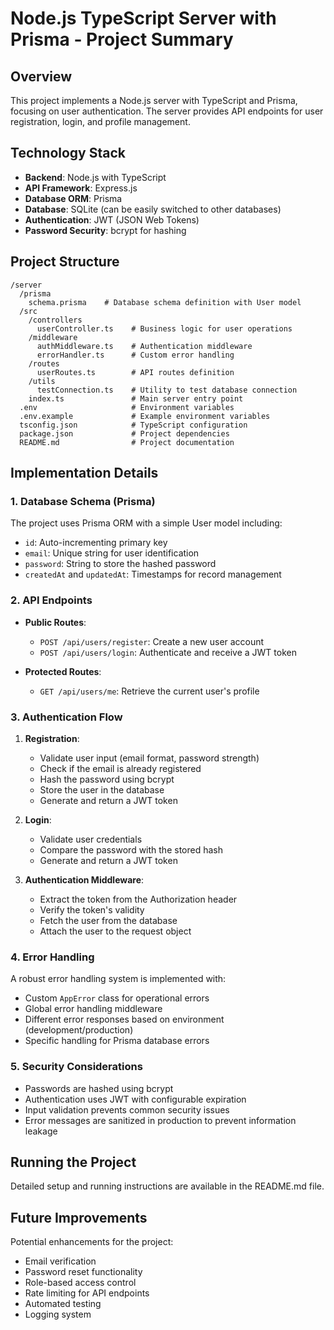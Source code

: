 # Node.js TypeScript Server with Prisma - Project Summary

## Overview

This project implements a Node.js server with TypeScript and Prisma, focusing on user authentication. The server provides API endpoints for user registration, login, and profile management.

## Technology Stack

- **Backend**: Node.js with TypeScript
- **API Framework**: Express.js
- **Database ORM**: Prisma
- **Database**: SQLite (can be easily switched to other databases)
- **Authentication**: JWT (JSON Web Tokens)
- **Password Security**: bcrypt for hashing

## Project Structure

```
/server
  /prisma
    schema.prisma    # Database schema definition with User model
  /src
    /controllers
      userController.ts    # Business logic for user operations
    /middleware
      authMiddleware.ts    # Authentication middleware
      errorHandler.ts      # Custom error handling
    /routes
      userRoutes.ts        # API routes definition
    /utils
      testConnection.ts    # Utility to test database connection
    index.ts               # Main server entry point
  .env                     # Environment variables
  .env.example             # Example environment variables
  tsconfig.json            # TypeScript configuration
  package.json             # Project dependencies
  README.md                # Project documentation
```

## Implementation Details

### 1. Database Schema (Prisma)

The project uses Prisma ORM with a simple User model including:
- `id`: Auto-incrementing primary key
- `email`: Unique string for user identification
- `password`: String to store the hashed password
- `createdAt` and `updatedAt`: Timestamps for record management

### 2. API Endpoints

- **Public Routes**:
  - `POST /api/users/register`: Create a new user account
  - `POST /api/users/login`: Authenticate and receive a JWT token

- **Protected Routes**:
  - `GET /api/users/me`: Retrieve the current user's profile

### 3. Authentication Flow

1. **Registration**:
   - Validate user input (email format, password strength)
   - Check if the email is already registered
   - Hash the password using bcrypt
   - Store the user in the database
   - Generate and return a JWT token

2. **Login**:
   - Validate user credentials
   - Compare the password with the stored hash
   - Generate and return a JWT token

3. **Authentication Middleware**:
   - Extract the token from the Authorization header
   - Verify the token's validity
   - Fetch the user from the database
   - Attach the user to the request object

### 4. Error Handling

A robust error handling system is implemented with:
- Custom `AppError` class for operational errors
- Global error handling middleware
- Different error responses based on environment (development/production)
- Specific handling for Prisma database errors

### 5. Security Considerations

- Passwords are hashed using bcrypt
- Authentication uses JWT with configurable expiration
- Input validation prevents common security issues
- Error messages are sanitized in production to prevent information leakage

## Running the Project

Detailed setup and running instructions are available in the README.md file.

## Future Improvements

Potential enhancements for the project:
- Email verification
- Password reset functionality
- Role-based access control
- Rate limiting for API endpoints
- Automated testing
- Logging system 